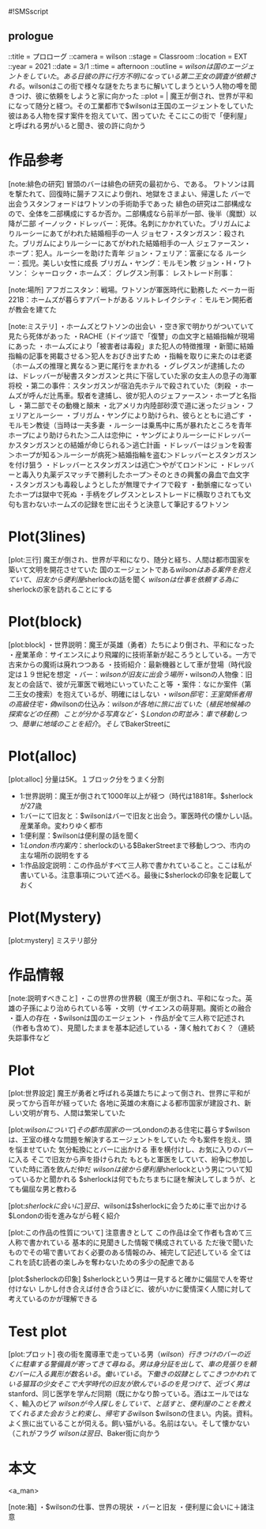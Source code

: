#!SMSscript

## prologue

::title = プロローグ
::camera = wilson
::stage = Classroom
::location = EXT
::year = 2021
::date = 3/1
::time = afternoon
::outline = $wilsonは国のエージェントをしていた。ある日彼の許に行方不明になっている第二王女の調査が依頼される。$wilsonはこの街で様々な謎をたちまちに解いてしまうという人物の噂を聞きつけ、彼に依頼をしようと家に向かった
::plot = |
魔王が倒され、世界が平和になって随分と経つ。その工業都市で$wilsonは王国のエージェントをしていた
彼はある人物を探す案件を抱えていて、困っていた
そこにこの街で「便利屋」と呼ばれる男がいると聞き、彼の許に向かう

# 作品参考

[note:緋色の研究]
冒頭のバーは緋色の研究の最初から、である。
ワトソンは肩を撃たれて、回復時に腸チフスにより倒れ、地獄をさまよい、帰還した
バーで出会うスタンフォードはワトソンの手術助手であった
緋色の研究は二部構成なので、全体を二部構成にするか否か。二部構成なら前半が一部、後半（魔獣）以降が二部
イーノック・ドレッバー：死体。名刺にかかれていた。ブリガムによりルーシーにあてがわれた結婚相手の一人
ジョセフ・スタンガスン：殺された。ブリガムによりルーシーにあてがわれた結婚相手の一人
ジェファースン・ホープ：犯人。ルーシーを助けた青年
ジョン・フェリア：富豪になる
ルーシー：孤児。美しい女性に成長
ブリガム・ヤング：モルモン教
ジョン・H・ワトソン：
シャーロック・ホームズ：
グレグスン刑事：
レストレード刑事：

[note:場所]
アフガニスタン：戦場。ワトソンが軍医時代に勤務した
ベーカー街221B：ホームズが暮らすアパートがある
ソルトレイクシティ：モルモン開拓者が教会を建てた

[note:ミステリ]
・ホームズとワトソンの出会い
・空き家で明かりがついていて見たら死体があった
・RACHE（ドイツ語で「復讐」の血文字と結婚指輪が現場にあった
・ホームズにより「被害者は毒殺」また犯人の特徴推理
・新聞に結婚指輪の記事を掲載させる＞犯人をおびき出すため
・指輪を取りに来たのは老婆（ホームズの推理と異なる＞更に尾行をまかれる
・グレグスンが逮捕したのは、ドレッバーが秘書スタンガスンと共に下宿していた家の女主人の息子の海軍将校
・第二の事件：スタンガスンが宿泊先ホテルで殺されていた（刺殺
・ホームズが呼んだ辻馬車。馭者を逮捕し、彼が犯人のジェファースン・ホープと名指し
・第二部でその動機と顛末
・北アメリカ内陸部砂漠で道に迷ったジョン・フェリアとルーシー
・ブリガム・ヤングにより助けられ、彼らとともに過ごす
・モルモン教徒（当時は一夫多妻
・ルーシーは乗馬中に馬が暴れたところを青年ホープにより助けられた＞二人は恋仲に
・ヤングによりルーシーにドレッバーかスタンガスンとの結婚が命じられる＞逃亡計画
・ドレッバーはジョンを殺害＞ホープが知る＞ルーシーが病死＞結婚指輪を盗む＞ドレッバーとスタンガスンを付け狙う
・ドレッバーとスタンガスンは逃亡＞やがてロンドンに
・ドレッバーと毒入り丸薬デスマッチで勝利したホープ＞そのときの興奮の鼻血で血文字
・スタンガスンも毒殺しようとしたが無理でナイフで殺す
・動脈瘤になっていたホープは獄中で死ぬ
・手柄をグレグスンとレストレードに横取りされても文句も言わないホームズの記録を世に出そうと決意して筆記するワトソン

# Plot(3lines)

[plot:三行]
魔王が倒され、世界が平和になり、随分と経ち、人間は都市国家を築いて文明を開花させていた
国のエージェントである$wilsonはある案件を抱えていて、旧友から便利屋$sherlockの話を聞く
$wilsonは仕事を依頼する為に$sherlockの家を訪れることにする

# Plot(block)

[plot:block]
・世界説明：魔王が英雄（勇者）たちにより倒され、平和になった
・産業革命：サイエンスにより飛躍的に技術革新が起ころうとしている。一方で古来からの魔術は廃れつつある
・技術紹介：最新機器として車が登場（時代設定は１９世紀を想定
・バー：$wilsonが旧友に出会う場所
・$wilsonの人物像：旧友との会話で、彼が元軍医で戦地にいっていたこと等
・案件：なにか案件（第二王女の捜索）を抱えているが、明確にはしない
・$wilson邸宅：王室関係者用の高級住宅
・偽$wilsonの仕込み：$wilsonが各地に旅に出ていた（植民地候補の探索などの任務）ことが分かる写真など
・＄Londonの町並み：車で移動しつつ、簡単に地域のことを紹介。そして$BakerStreetに

# Plot(alloc)

[plot:alloc]
分量は5K。１ブロック分をうまく分割
- 1:世界説明：魔王が倒されて1000年以上が経つ（時代は1881年。$sherlockが27歳
- 1:バーにて旧友と：$wilsonはバーで旧友と出会う。軍医時代の懐かしい話。産業革命。変わりゆく都市
- 1:便利屋：$wilsonは便利屋の話を聞く
- 1:$London市内案内：$sherlockのいる$BakerStreetまで移動しつつ、市内の主な場所の説明をする
- 1:作品設定説明：この作品がすべて三人称で書かれていること。ここは私が書いている。注意事項について述べる。最後に$sherlockの印象を記載しておく

# Plot(Mystery)

[plot:mystery]
ミステリ部分

# 作品情報

[note:説明すべきこと]
・この世界の世界観（魔王が倒され、平和になった。英雄の子孫により治められている等
・文明（サイエンスの萌芽期。魔術との融合
・亜人の存在
・$wilsonは国のエージェント
・作品が全て三人称で記述され（作者も含めて）、見聞したままを基本記述している
・薄く触れておく？（連続失踪事件など

# Plot

[plot:世界設定]
魔王が勇者と呼ばれる英雄たちによって倒され、世界に平和が戻ってから百年が経っていた
各地に英雄の末裔による都市国家が建設され、新しい文明が育ち、人間は繁栄していた

[plot:$wilsonについて]
その都市国家の一つ$Londonのある住宅に暮らす$wilsonは、王室の様々な問題を解決するエージェントをしていた
今も案件を抱え、頭を悩ませていた
気分転換にとバーに出かける
車を横付けし、お気に入りのバーに入る
そこで旧友から声を掛けられた
もともと軍医をしていて、紛争に参加していた時に酒を飲んだ仲だ
$wilsonは彼から便利屋$sherlockという男について知っているかと聞かれる
$sherlockは何でもたちまちに謎を解決してしまうが、とても偏屈な男と教わる

[plot:$sherlockに会いに]
翌日、$wilsonは$sherlockに会うために車で出かける
$Londonの街を進みながら軽く紹介

[plot:この作品の性質について]
注意書きとして
この作品は全て作者も含めて三人称で書かれている
基本的に見聞きした情報で構成されている
ただ後で聞いたものでその場で書いておく必要のある情報のみ、補完して記述している
全てはこれを読む読者の楽しみを奪わないための多少の配慮である

[plot:$sherlockの印象]
$sherlockという男は一見すると確かに偏屈で人を寄せ付けない
しかし付き合えば付き合うほどに、彼がいかに愛情深く人間に対して考えているのかが理解できる

# Test plot

[plot:プロット]
夜の街を魔導車で走っている男（$wilson）
行きつけのバーの近くに駐車する
警備員が寄ってきて尋ねる。男は身分証を出して、車の見張りを頼む
バーに入る
異形が数名いる。働いている。下働きの奴隷としてこきつかわれている猫耳の少女
そこで大学時代の旧友が飲んでいるのを見つけて、近づく
男は$stanford、同じ医学を学んだ同期（既にかなり酔っている。酒はエールではなく、輸入のビア
$wilsonが今人探しをしていて、と話すと、便利屋のことを教えてくれる
また会おうと約束し、帰宅する$wilson
$wilsonの住まい。内装。資料。よく旅に出ていることが伺える。飼い猫がいる。名前はない。そして懐かない（これがフラグ
$wilsonは翌日、$Baker街に向かう

# 本文

<a_man>

[note:箱]
・$wilsonの仕事、世界の現状
・バーと旧友
・便利屋に会いに＋諸注意

